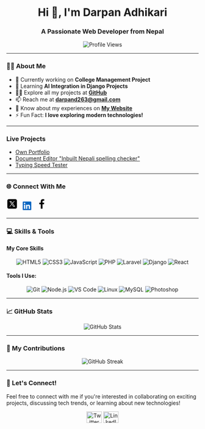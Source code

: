 <h1 align="center">Hi 👋, I'm Darpan Adhikari</h1>
<h3 align="center">A Passionate Web Developer from Nepal</h3>

<p align="center"> 
  <img src="https://komarev.com/ghpvc/?username=darpanadhikari&label=Profile%20views&color=0e75b6&style=flat" alt="Profile Views" /> 
</p>

---

### 👨‍💻 About Me

- 🔭 Currently working on **College Management Project**  
- 🌱 Learning **AI Integration in Django Projects**  
- 👨‍💻 Explore all my projects at **[GitHub](https://github.com/DarpanAdhikari)**  
- 📫 Reach me at **darpand263@gmail.com**  
- 📄 Know about my experiences on **[My Website](https://darpanadhikari.com.np/)**  
- ⚡ Fun Fact: **I love exploring modern technologies!**  

---
### Live Projects
- [Own Portfolio](https://darpanadhikari.com.np/)
- [Document Editor "Inbuilt Nepali spelling checker"](https://merodoc.darpanadhikari.com.np/)
- [Typing Speed Tester](https://typingtest.darpanadhikari.com.np/)
---
### 🌐 Connect With Me  
<p align="left">
  <a href="https://twitter.com/darpan_3" target="_blank"><svg xmlns="http://www.w3.org/2000/svg" x="0px" y="0px" width="30" height="40" viewBox="0 0 50 50">
<path d="M 11 4 C 7.134 4 4 7.134 4 11 L 4 39 C 4 42.866 7.134 46 11 46 L 39 46 C 42.866 46 46 42.866 46 39 L 46 11 C 46 7.134 42.866 4 39 4 L 11 4 z M 13.085938 13 L 21.023438 13 L 26.660156 21.009766 L 33.5 13 L 36 13 L 27.789062 22.613281 L 37.914062 37 L 29.978516 37 L 23.4375 27.707031 L 15.5 37 L 13 37 L 22.308594 26.103516 L 13.085938 13 z M 16.914062 15 L 31.021484 35 L 34.085938 35 L 19.978516 15 L 16.914062 15 z"></path>
</svg></a>
  <a href="https://linkedin.com/in/darpan-adhikari-81b866280" target="_blank"><svg width="40px" height="30px" viewBox="0 0 16 16" xmlns="http://www.w3.org/2000/svg" fill="none"><path fill="#0A66C2" d="M12.225 12.225h-1.778V9.44c0-.664-.012-1.519-.925-1.519-.926 0-1.068.724-1.068 1.47v2.834H6.676V6.498h1.707v.783h.024c.348-.594.996-.95 1.684-.925 1.802 0 2.135 1.185 2.135 2.728l-.001 3.14zM4.67 5.715a1.037 1.037 0 01-1.032-1.031c0-.566.466-1.032 1.032-1.032.566 0 1.031.466 1.032 1.032 0 .566-.466 1.032-1.032 1.032zm.889 6.51h-1.78V6.498h1.78v5.727zM13.11 2H2.885A.88.88 0 002 2.866v10.268a.88.88 0 00.885.866h10.226a.882.882 0 00.889-.866V2.865a.88.88 0 00-.889-.864z"/></svg></a>
    <a href="https://www.facebook.com/darpan.adhikari2" target="_blank"><svg fill="#000000" width="30px" height="40px" viewBox="0 0 24 24" xmlns="http://www.w3.org/2000/svg" data-name="Layer 1"><path d="M15.12,5.32H17V2.14A26.11,26.11,0,0,0,14.26,2C11.54,2,9.68,3.66,9.68,6.7V9.32H6.61v3.56H9.68V22h3.68V12.88h3.06l.46-3.56H13.36V7.05C13.36,6,13.64,5.32,15.12,5.32Z"/></svg></a>
</p>

---

### 💻 Skills & Tools

#### My Core Skills

<p align="center">
  <img src="https://img.shields.io/badge/HTML5-F7DF1E?style=for-the-badge&logo=html5&logoColor=white" alt="HTML5"/>
  <img src="https://img.shields.io/badge/CSS3-1572B6?style=for-the-badge&logo=css3&logoColor=white" alt="CSS3"/>
  <img src="https://img.shields.io/badge/JavaScript-F7DF1E?style=for-the-badge&logo=javascript&logoColor=white" alt="JavaScript"/>
  <img src="https://img.shields.io/badge/PHP-777BB4?style=for-the-badge&logo=php&logoColor=white" alt="PHP"/>
  <img src="https://img.shields.io/badge/Laravel-EF4135?style=for-the-badge&logo=laravel&logoColor=white" alt="Laravel"/>
  <img src="https://img.shields.io/badge/Django-092E20?style=for-the-badge&logo=django&logoColor=white" alt="Django"/>
  <img src="https://img.shields.io/badge/React-61DAFB?style=for-the-badge&logo=react&logoColor=black" alt="React"/>
</p>

#### Tools I Use:

<p align="center">
  <img src="https://img.shields.io/badge/Git-F05032?style=for-the-badge&logo=git&logoColor=white" alt="Git"/>
  <img src="https://img.shields.io/badge/Node.js-339933?style=for-the-badge&logo=node.js&logoColor=white" alt="Node.js"/>
  <img src="https://img.shields.io/badge/VS_Code-007ACC?style=for-the-badge&logo=visualstudiocode&logoColor=white" alt="VS Code"/>
  <img src="https://img.shields.io/badge/Linux-FCC624?style=for-the-badge&logo=linux&logoColor=black" alt="Linux"/>
  <img src="https://img.shields.io/badge/MySQL-4479A1?style=for-the-badge&logo=mysql&logoColor=white" alt="MySQL"/>
  <img src="https://img.shields.io/badge/Photoshop-31A8FF?style=for-the-badge&logo=photoshop&logoColor=white" alt="Photoshop"/>
</p>

---

### 📈 GitHub Stats  
<p align="center">
  <img src="https://github-readme-stats.vercel.app/api?username=darpanadhikari&show_icons=true&hide_title=true&count_private=true&hide=prs&theme=radical" alt="GitHub Stats"/>
</p>

---

### 🚀 My Contributions  

<p align="center">
  <img src="https://github-readme-streak-stats.herokuapp.com/?user=darpanadhikari&theme=radical" alt="GitHub Streak"/>
</p>

---

### 💬 Let's Connect!

Feel free to connect with me if you're interested in collaborating on exciting projects, discussing tech trends, or learning about new technologies!

<p align="center">
  <a href="https://twitter.com/darpan_3" target="_blank"><img src="https://raw.githubusercontent.com/rahuldkjain/github-profile-readme-generator/master/src/images/icons/Social/twitter.svg" alt="Twitter" height="30" width="40" /></a>
  <a href="https://linkedin.com/in/darpan-adhikari-81b866280" target="_blank"><img src="https://raw.githubusercontent.com/rahuldkjain/github-profile-readme-generator/master/src/images/icons/Social/linked-in-alt.svg" alt="LinkedIn" height="30" width="40" /></a>
</p>
